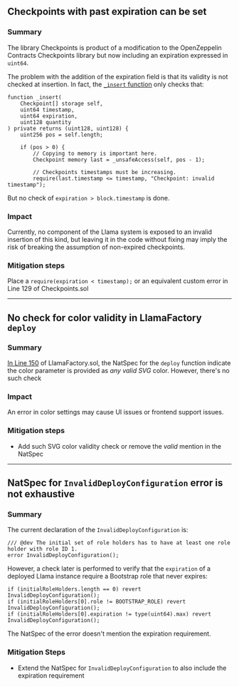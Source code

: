 ## Checkpoints with past expiration can be set

### Summary

The library Checkpoints is product of a modification to the OpenZeppelin Contracts Checkpoints library but now including an expiration expressed in `uint64`.

The problem with the addition of the expiration field is that its validity is not checked at insertion. In fact, the [`_insert` function](https://github.com/code-423n4/2023-06-llama/blob/main/src/lib/Checkpoints.sol#L122) only checks that:

```solidity
function _insert(
    Checkpoint[] storage self,
    uint64 timestamp,
    uint64 expiration,
    uint128 quantity
) private returns (uint128, uint128) {
    uint256 pos = self.length;

    if (pos > 0) {
        // Copying to memory is important here.
        Checkpoint memory last = _unsafeAccess(self, pos - 1);

        // Checkpoints timestamps must be increasing.
        require(last.timestamp <= timestamp, "Checkpoint: invalid timestamp");
```

But no check of `expiration > block.timestamp` is done.

### Impact

Currently, no component of the Llama system is exposed to an invalid insertion of this kind, but leaving it in the code without fixing may imply the risk of breaking the assumption of non-expired checkpoints.

### Mitigation steps

Place a `require(expiration < timestamp);` or an equivalent custom error in Line 129 of Checkpoints.sol

---

## No check for color validity in LlamaFactory `deploy`

### Summary

[In Line 150](https://github.com/code-423n4/2023-06-llama/blob/main/src/LlamaFactory.sol#L150) of LlamaFactory.sol, the NatSpec for the `deploy` function indicate the color parameter is provided as _any valid SVG_ color. However, there's no such check

### Impact

An error in color settings may cause UI issues or frontend support issues.

### Mitigation steps

- Add such SVG color validity check or remove the _valid_ mention in the NatSpec

---

## NatSpec for `InvalidDeployConfiguration` error is not exhaustive

### Summary

The current declaration of the `InvalidDeployConfiguration` is:

```solidity
/// @dev The initial set of role holders has to have at least one role holder with role ID 1.
error InvalidDeployConfiguration();
```

However, a check later is performed to verify that the `expiration` of a deployed Llama instance require a Bootstrap role that never expires:

```solidity
if (initialRoleHolders.length == 0) revert InvalidDeployConfiguration();
if (initialRoleHolders[0].role != BOOTSTRAP_ROLE) revert InvalidDeployConfiguration();
if (initialRoleHolders[0].expiration != type(uint64).max) revert InvalidDeployConfiguration();
```

The NatSpec of the error doesn't mention the expiration requirement.

### Mitigation Steps

- Extend the NatSpec for `InvalidDeployConfiguration` to also include the expiration requirement